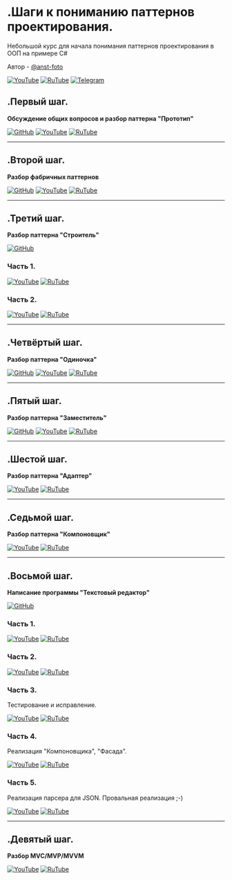 # .Шаги к пониманию паттернов проектирования.

Небольшой курс для начала понимания паттернов проектирования в ООП на примере C#

Автор - [@anst-foto](https://github.com/anst-foto)

[![YouTube](https://img.shields.io/badge/YouTube-%23FF0000.svg?style=for-the-badge&logo=YouTube&logoColor=white)](https://youtube.com/playlist?list=PLBXnHSmq7po9L_TWWSfwIefSdwjXkCihC) [![RuTube](https://img.shields.io/badge/RuTube-000000?style=for-the-badge&logo=rutube&logoColor=white)](https://rutube.ru/plst/84608) [![Telegram](https://img.shields.io/badge/Telegram-2CA5E0?style=for-the-badge&logo=telegram&logoColor=white)](https://t.me/+FzMD0OvI49FhZWFi)

## .Первый шаг.
**Обсуждение общих вопросов и разбор паттерна "Прототип"**

[![GitHub](https://img.shields.io/badge/github-%23121011.svg?style=for-the-badge&logo=github&logoColor=white)](https://github.com/IT-STEP-to-design-patterns/Prototype) [![YouTube](https://img.shields.io/badge/YouTube-%23FF0000.svg?style=for-the-badge&logo=YouTube&logoColor=white)](https://youtu.be/rrd5wd8Fo9Q) [![RuTube](https://img.shields.io/badge/RuTube-000000?style=for-the-badge&logo=rutube&logoColor=white)](https://rutube.ru/video/d9c6a8fd9a135bf6ca43d7414ae88e2a/)

***

## .Второй шаг.
**Разбор фабричных паттернов**

[![GitHub](https://img.shields.io/badge/github-%23121011.svg?style=for-the-badge&logo=github&logoColor=white)](https://github.com/IT-STEP-to-design-patterns/Factory) [![YouTube](https://img.shields.io/badge/YouTube-%23FF0000.svg?style=for-the-badge&logo=YouTube&logoColor=white)](https://youtu.be/PUCO6pGqhn8) [![RuTube](https://img.shields.io/badge/RuTube-000000?style=for-the-badge&logo=rutube&logoColor=white)](https://rutube.ru/video/ffa30704083190e7104233789542544e/)

***

## .Третий шаг.
**Разбор паттерна "Строитель"**

[![GitHub](https://img.shields.io/badge/github-%23121011.svg?style=for-the-badge&logo=github&logoColor=white)](https://github.com/IT-STEP-to-design-patterns/Builder)

### Часть 1.
[![YouTube](https://img.shields.io/badge/YouTube-%23FF0000.svg?style=for-the-badge&logo=YouTube&logoColor=white)](https://youtu.be/Tf-tfhCh_68) [![RuTube](https://img.shields.io/badge/RuTube-000000?style=for-the-badge&logo=rutube&logoColor=white)](https://rutube.ru/video/82dbb73d198f4950bbc868b6955e0e88/)

### Часть 2.
[![YouTube](https://img.shields.io/badge/YouTube-%23FF0000.svg?style=for-the-badge&logo=YouTube&logoColor=white)](https://youtu.be/O6GVOsFrNmA) [![RuTube](https://img.shields.io/badge/RuTube-000000?style=for-the-badge&logo=rutube&logoColor=white)](https://rutube.ru/video/47db2e53ce3f44d1794c5c630397dbe8/)

***

## .Четвёртый шаг.
**Разбор паттерна "Одиночка"**

[![GitHub](https://img.shields.io/badge/github-%23121011.svg?style=for-the-badge&logo=github&logoColor=white)](https://github.com/IT-STEP-to-design-patterns/Singleton) [![YouTube](https://img.shields.io/badge/YouTube-%23FF0000.svg?style=for-the-badge&logo=YouTube&logoColor=white)](https://youtu.be/6XrjkxKakyw) [![RuTube](https://img.shields.io/badge/RuTube-000000?style=for-the-badge&logo=rutube&logoColor=white)](https://rutube.ru/video/fc9f4b17ca8e24bbe6291a7cecded5a5/)

***

## .Пятый шаг.
**Разбор паттерна "Заместитель"**

[![GitHub](https://img.shields.io/badge/github-%23121011.svg?style=for-the-badge&logo=github&logoColor=white)](https://github.com/IT-STEP-to-design-patterns/Proxy) [![YouTube](https://img.shields.io/badge/YouTube-%23FF0000.svg?style=for-the-badge&logo=YouTube&logoColor=white)](https://youtu.be/PamFVjmfcOE) [![RuTube](https://img.shields.io/badge/RuTube-000000?style=for-the-badge&logo=rutube&logoColor=white)](https://rutube.ru/video/17f0c40cad59c9574909f51357500e94/)

***

## .Шестой шаг.
**Разбор паттерна "Адаптер"**

[![YouTube](https://img.shields.io/badge/YouTube-%23FF0000.svg?style=for-the-badge&logo=YouTube&logoColor=white)](https://youtu.be/ECA6J_fo0So) [![RuTube](https://img.shields.io/badge/RuTube-000000?style=for-the-badge&logo=rutube&logoColor=white)](https://rutube.ru/video/0b80ac8b670664c6c821eefd22707a2b/)

***

## .Седьмой шаг.
**Разбор паттерна "Компоновщик"**

[![YouTube](https://img.shields.io/badge/YouTube-%23FF0000.svg?style=for-the-badge&logo=YouTube&logoColor=white)](https://youtu.be/9ph_4S_iQ6w) [![RuTube](https://img.shields.io/badge/RuTube-000000?style=for-the-badge&logo=rutube&logoColor=white)](https://rutube.ru/video/b6f78be854b0a5b9cbc346889e12e491/)

***

## .Восьмой шаг.
**Написание программы "Текстовый редактор"**

[![GitHub](https://img.shields.io/badge/github-%23121011.svg?style=for-the-badge&logo=github&logoColor=white)](https://github.com/IT-STEP-to-design-patterns/EditorApp)

### Часть 1.
[![YouTube](https://img.shields.io/badge/YouTube-%23FF0000.svg?style=for-the-badge&logo=YouTube&logoColor=white)](https://youtu.be/8l1yBkVBYt0) [![RuTube](https://img.shields.io/badge/RuTube-000000?style=for-the-badge&logo=rutube&logoColor=white)](https://rutube.ru/video/2166b0b7e69289f551eb871b6cd56321/)

### Часть 2.
[![YouTube](https://img.shields.io/badge/YouTube-%23FF0000.svg?style=for-the-badge&logo=YouTube&logoColor=white)](https://youtu.be/1-gPleAbK58) [![RuTube](https://img.shields.io/badge/RuTube-000000?style=for-the-badge&logo=rutube&logoColor=white)](https://rutube.ru/video/450ab8b5f376f8c1f220b47d06481b90/)

### Часть 3.
Тестирование и исправление.

[![YouTube](https://img.shields.io/badge/YouTube-%23FF0000.svg?style=for-the-badge&logo=YouTube&logoColor=white)](https://youtu.be/CxorU-Kuvas) [![RuTube](https://img.shields.io/badge/RuTube-000000?style=for-the-badge&logo=rutube&logoColor=white)](https://rutube.ru/video/4366ce6d8b38bee06fa562286922fd56/)

### Часть 4.
Реализация "Компоновщика", "Фасада".

[![YouTube](https://img.shields.io/badge/YouTube-%23FF0000.svg?style=for-the-badge&logo=YouTube&logoColor=white)](https://youtu.be/YymCjzz_raA) [![RuTube](https://img.shields.io/badge/RuTube-000000?style=for-the-badge&logo=rutube&logoColor=white)](https://rutube.ru/video/568822d773b15dfcbeac8dac39b9d1b5/)

### Часть 5.
Реализация парсера для JSON. Провальная реализация ;-) 

[![YouTube](https://img.shields.io/badge/YouTube-%23FF0000.svg?style=for-the-badge&logo=YouTube&logoColor=white)](https://youtu.be/LTArfOVnrew) [![RuTube](https://img.shields.io/badge/RuTube-000000?style=for-the-badge&logo=rutube&logoColor=white)](https://rutube.ru/video/16b3efd878f869f5a599d9842969b5b1/)

***

## .Девятый шаг.
**Разбор MVC/MVP/MVVM**

[![YouTube](https://img.shields.io/badge/YouTube-%23FF0000.svg?style=for-the-badge&logo=YouTube&logoColor=white)](https://youtu.be/u4E7yqTL-Pc) [![RuTube](https://img.shields.io/badge/RuTube-000000?style=for-the-badge&logo=rutube&logoColor=white)](https://rutube.ru/video/6e473ef552e0c11af8409ab472ebb704/)
